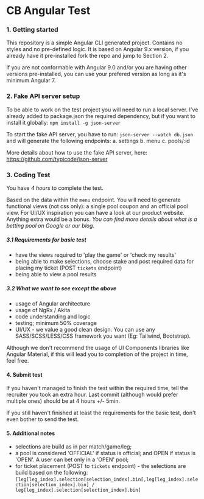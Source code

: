 # CB Angular Test

### 1. Getting started

This repository is a simple Angular CLI generated project. Contains no styles and no pre-defined logic. It is based on Angular 9.x version, if you already have it pre-installed fork the repo and jump to Section 2.

If you are not conformable with Angular 9.0 and/or you are having other versions pre-installed, you can use your prefered version as long as it's minimum Angular 7.

### 2. Fake API server setup
To be able to work on the test project you will need to run a local server. I've already added to package.json the required dependency, but if you want to install it globally: `npm install -g json-server`

To start the fake API server, you have to run: `json-server --watch db.json` and will generate the following endpoints:
a. settings
b. menu
c. pools/:id

More details about how to use the fake API server, here: https://github.com/typicode/json-server

### 3. Coding Test

You have *4 hours* to complete the test. 

Based on the data within the `menu` endpoint. You will need to generate functional views (not css only): a single pool coupon and an official pool view. For UI/UX inspiration you can have a look at our product website. Anything extra would be a bonus.
*You can find more details about what is a betting pool on Google or our blog.*

##### 3.1 Requirements for basic test
- have the views required to 'play the game' or 'check my results'
- being able to make selections, choose stake and post required data for placing my ticket (POST `tickets` endpoint)
- being able to view a pool results

##### 3.2 What we want to see except the above
- usage of Angular architecture
- usage of NgRx / Akita
- code understanding and logic
- testing; minimum 50% coverage
- UI/UX - we value a good clean design. You can use any SASS/SCSS/LESS/CSS framework you want (Eg: Tailwind, Bootstrap). 
 
Although we don't recommend the usage of UI Components libraries like Angular Material, if this will lead you to completion of the project in time, feel free.

#### 4. Submit test

If you haven't managed to finish the test within the required time, tell the recruiter you took an extra hour. Last commit (although would prefer multiple ones) should be at 4 hours +/- 5min. 

If you still haven't finished at least the requirements for the basic test, don't even bother to send the test.

#### 5. Additional notes

- selections are build as in per match/game/leg;
- a pool is considered 'OFFICIAL' if status is official; and OPEN if status is 'OPEN'. A user can bet only in a 'OPEN' pool;
- for ticket placement (POST to `tickets` endpoint) - the selections are build based on the following: 
  `[leg[leg_index].selection[selection_index].bin[,leg[leg_index].selection[selection_index].bin] / leg[leg_index].selection[selection_index].bin]`
